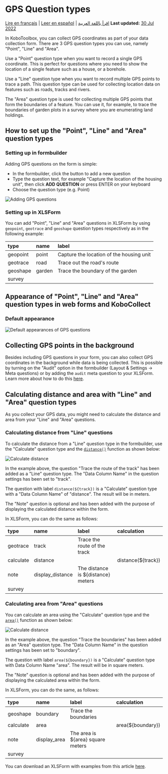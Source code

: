 # GPS Question types
<a href="fr/gps_questions.html">Lire en français</a> | <a href="es/gps_questions.html">Leer en español</a> | <a href="ar/gps_questions.html">اقرأ باللغة العربية</a>
**Last updated:** <a href="https://github.com/kobotoolbox/docs/blob/27e85949b3f42b42dcb60701fbfc80aadddbb616/source/gps_questions.md" class="reference">30 Jul 2022</a>

In KoboToolbox, you can collect GPS coordinates as part of your data collection
form. There are 3 GPS question types you can use, namely "Point", "Line" and
"Area".

Use a "Point" question type when you want to record a single GPS coordinate.
This is perfect for questions where you need to show the location of a single
feature such as a house, or a borehole.

Use a "Line" question type when you want to record multiple GPS points to trace
a path. This question type can be used for collecting location data on features
such as roads, tracks and rivers.

The "Area" question type is used for collecting multiple GPS points that form
the boundaries of a feature. You can use it, for example, to trace the
boundaries of garden plots in a survey where you are enumerating land holdings.

## How to set up the "Point", "Line" and "Area" question types

### Setting up in formbuilder

Adding GPS questions on the form is simple:

- In the formbuilder, click the <i class="k-icon k-icon-plus"></i> button to add
  a new question
- Type the question text, for example "Capture the location of the housing
  unit", then click **ADD QUESTION** or press ENTER on your keyboard
- Choose the question type (e.g. Point)

![Adding GPS questions](images/gps_questions/adding_gps_questions.gif)

### Setting up in XLSForm

You can add "Point", "Line" and "Area" questions in XLSForm by using `geopoint`,
`geotrace` and `geoshape` question types respectively as in the following
example:

| type     | name   | label                                    |
| :------- | :----- | :--------------------------------------- |
| geopoint | point  | Capture the location of the housing unit |
| geotrace | road   | Trace out the road's route               |
| geoshape | garden | Trace the boundary of the garden         |
| survey   |

## Appearance of "Point", "Line" and "Area" question types in web forms and KoboCollect

### Default appearance

![Default appearances of GPS questions](images/gps_questions/gps_default_appearances.png)

## Collecting GPS points in the background

Besides including GPS questions in your form, you can also collect GPS
coordinates in the background while data is being collected. This is possible by
turning on the "Audit" option in the formbuilder (Layout & Settings -> Meta
questions) or by adding the `audit` meta question to your XLSForm. Learn more
about how to do this [here](audit_logging.md).

## Calculating distance and area with "Line" and "Area" question types

As you collect your GPS data, you might need to calculate the distance and area
from your "Line" and "Area" questions.

### Calculating distance from "Line" questions

To calculate the distance from a "Line" question type in the formbuilder, use
the "Calculate" question type and the
[`distance()`](https://docs.getodk.org/form-operators-functions/#distance)
function as shown below:

![Calculate distance](images/gps_questions/calculate_distance.png)

In the example above, the question "Trace the route of the track" has been added
as a "Line" question type. The "Data Column Name" in the question settings has
been set to "track".

The question with label `distance(${track})` is a "Calculate" question type with
a "Data Column Name" of "distance". The result will be in meters.

The "Note" question is optional and has been added with the purpose of
displaying the calculated distance within the form.

In XLSForm, you can do the same as follows:

| type      | name             | label                              | calculation        |
| :-------- | :--------------- | :--------------------------------- | :----------------- |
| geotrace  | track            | Trace the route of the track       |                    |
| calculate | distance         |                                    | distance(${track}) |
| note      | display_distance | The distance is ${distance} meters |                    |
| survey    |

### Calculating area from "Area" questions

You can calculate an area using the "Calculate" question type and the
[`area()`](https://docs.getodk.org/form-operators-functions/#area) function as
shown below:

![Calculate distance](images/gps_questions/calculate_area.png)

In the example above, the question "Trace the boundaries" has been added as an
"Area" question type. The "Data Column Name" in the question settings has been
set to "boundary".

The question with label `area(${boundary})` is a "Calculate" question type with
Data Column Name "area". The result will be in square meters.

The "Note" question is optional and has been added with the purpose of
displaying the calculated area within the form.

In XLSForm, you can do the same, as follows:

| type      | name         | label                             | calculation       |
| :-------- | :----------- | :-------------------------------- | :---------------- |
| geoshape  | boundary     | Trace the boundaries              |
| calculate | area         |                                   | area(${boundary}) |
| note      | display_area | The area is ${area} square meters |                   |
| survey    |

<p class="note">
  You can download an XLSForm with examples from this article
  <a
    download
    class="reference"
    href="./_static/files/gps_questions/gps_questions.xlsx"
    >here</a
  >.
</p>
